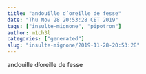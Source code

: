```yaml
---
title: "andouille d’oreille de fesse"
date: "Thu Nov 28 20:53:28 CET 2019"
tags: ["insulte-mignone", "pipotron"]
author: m1ch3l
categories: ["generated"]
slug: "insulte-mignone/2019-11-28-20:53:28"
---
```


andouille d’oreille de fesse
